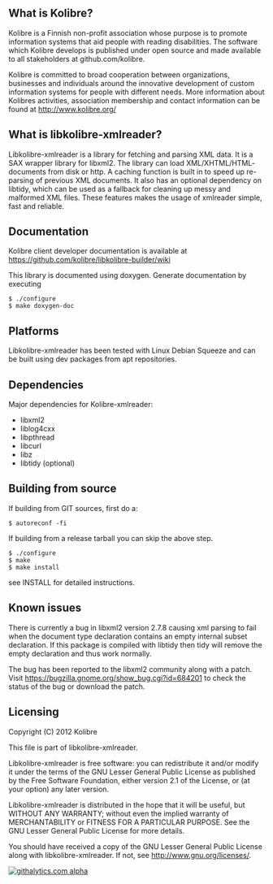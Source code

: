 What is Kolibre?
---------------------------------
Kolibre is a Finnish non-profit association whose purpose is to promote
information systems that aid people with reading disabilities. The software
which Kolibre develops is published under open source and made available to all
stakeholders at github.com/kolibre.

Kolibre is committed to broad cooperation between organizations, businesses and
individuals around the innovative development of custom information systems for
people with different needs. More information about Kolibres activities, association 
membership and contact information can be found at http://www.kolibre.org/

What is libkolibre-xmlreader?
---------------------------------
Libkolibre-xmlreader is a library for fetching and parsing XML data. 
It is a SAX wrapper library for libxml2. The library can load XML/XHTML/HTML-
documents from disk or http. A caching function is built in to speed up re-parsing 
of previous XML documents. It also has an optional dependency on libtidy, which 
can be used as a fallback for cleaning up messy and malformed XML files. 
These features makes the usage of xmlreader simple, fast and reliable.

Documentation
---------------------------------
Kolibre client developer documentation is available at 
https://github.com/kolibre/libkolibre-builder/wiki

This library is documented using doxygen. Generate documentation by executing

    $ ./configure
    $ make doxygen-doc

Platforms
---------------------------------
Libkolibre-xmlreader has been tested with Linux Debian Squeeze and can be built
using dev packages from apt repositories.

Dependencies
---------------------------------
Major dependencies for Kolibre-xmlreader:

* libxml2
* liblog4cxx
* libpthread
* libcurl
* libz
* libtidy (optional)

Building from source
---------------------------------
If building from GIT sources, first do a:

    $ autoreconf -fi

If building from a release tarball you can skip the above step.

    $ ./configure
    $ make
    $ make install

see INSTALL for detailed instructions.

Known issues
---------------------------------
There is currently a bug in libxml2 version 2.7.8 causing xml parsing to fail
when the document type declaration contains an empty internal subset declaration.
If this package is compiled with libtidy then tidy will remove the empty
declaration and thus work normally.

The bug has been reported to the libxml2 community along with a patch. Visit
https://bugzilla.gnome.org/show_bug.cgi?id=684201 to check the status of the bug
or download the patch.

Licensing
---------------------------------
Copyright (C) 2012 Kolibre

This file is part of libkolibre-xmlreader.

Libkolibre-xmlreader is free software: you can redistribute it and/or modify
it under the terms of the GNU Lesser General Public License as published by
the Free Software Foundation, either version 2.1 of the License, or
(at your option) any later version.

Libkolibre-xmlreader is distributed in the hope that it will be useful,
but WITHOUT ANY WARRANTY; without even the implied warranty of
MERCHANTABILITY or FITNESS FOR A PARTICULAR PURPOSE.  See the
GNU Lesser General Public License for more details.

You should have received a copy of the GNU Lesser General Public License
along with libkolibre-xmlreader. If not, see <http://www.gnu.org/licenses/>.

[![githalytics.com alpha](https://cruel-carlota.pagodabox.com/00394d28d6a40c553107e73b056d0fe4 "githalytics.com")](http://githalytics.com/kolibre/libkolibre-xmlreader)
